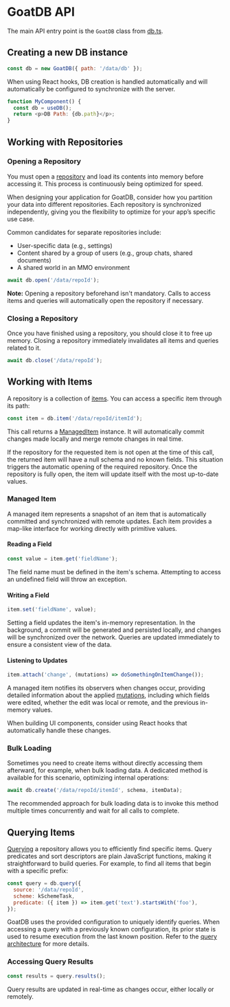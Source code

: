 # GoatDB API

The main API entry point is the `GoatDB` class from [db.ts](../db/db.ts).

## Creating a new DB instance

```javascript
const db = new GoatDB({ path: '/data/db' });
```

When using React hooks, DB creation is handled automatically and will automatically be configured to synchronize with the server.

```javascript
function MyComponent() {
  const db = useDB();
  return <p>DB Path: {db.path}</p>;
}
```

## Working with Repositories

### Opening a Repository

You must open a [repository](concepts.md) and load its contents into memory before accessing it. This process is continuously being optimized for speed.

When designing your application for GoatDB, consider how you partition your data into different repositories. Each repository is synchronized independently, giving you the flexibility to optimize for your app’s specific use case.

Common candidates for separate repositories include:

- User-specific data (e.g., settings)
- Content shared by a group of users (e.g., group chats, shared documents)
- A shared world in an MMO environment

```javascript
await db.open('/data/repoId');
```

**Note:** Opening a repository beforehand isn't mandatory. Calls to access items and queries will automatically open the repository if necessary.

### Closing a Repository

Once you have finished using a repository, you should close it to free up memory. Closing a repository immediately invalidates all items and queries related to it.

```javascript
await db.close('/data/repoId');
```

## Working with Items

A repository is a collection of [items](concepts.md). You can access a specific item through its path:

```javascript
const item = db.item('/data/repoId/itemId');
```

This call returns a [ManagedItem](../db/managed-item.ts) instance. It will automatically commit changes made locally and merge remote changes in real time.

If the repository for the requested item is not open at the time of this call, the returned item will have a null schema and no known fields. This situation triggers the automatic opening of the required repository. Once the repository is fully open, the item will update itself with the most up-to-date values.

### Managed Item

A managed item represents a snapshot of an item that is automatically committed and synchronized with remote updates. Each item provides a map-like interface for working directly with primitive values.

#### Reading a Field

```javascript
const value = item.get('fieldName');
```

The field name must be defined in the item's schema. Attempting to access an undefined field will throw an exception.

#### Writing a Field

```javascript
item.set('fieldName', value);
```

Setting a field updates the item's in-memory representation. In the background, a commit will be generated and persisted locally, and changes will be synchronized over the network. Queries are updated immediately to ensure a consistent view of the data.

#### Listening to Updates

```javascript
item.attach('change', (mutations) => doSomethingOnItemChange());
```

A managed item notifies its observers when changes occur, providing detailed information about the applied [mutations](../db/mutations.ts), including which fields were edited, whether the edit was local or remote, and the previous in-memory values.

When building UI components, consider using React hooks that automatically handle these changes.

### Bulk Loading

Sometimes you need to create items without directly accessing them afterward, for example, when bulk loading data. A dedicated method is available for this scenario, optimizing internal operations:

```javascript
await db.create('/data/repoId/itemId', schema, itemData);
```

The recommended approach for bulk loading data is to invoke this method multiple times concurrently and wait for all calls to complete.

## Querying Items

[Querying](query.md) a repository allows you to efficiently find specific items. Query predicates and sort descriptors are plain JavaScript functions, making it straightforward to build queries. For example, to find all items that begin with a specific prefix:

```javascript
const query = db.query({
  source: '/data/repoId',
  scheme: kSchemeTask,
  predicate: ({ item }) => item.get('text').startsWith('foo'),
});
```

GoatDB uses the provided configuration to uniquely identify queries. When accessing a query with a previously known configuration, its prior state is used to resume execution from the last known position. Refer to the [query architecture](query.md) for more details.

### Accessing Query Results

```javascript
const results = query.results();
```

Query results are updated in real-time as changes occur, either locally or remotely.
